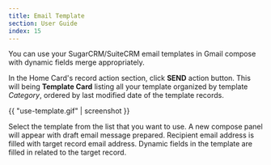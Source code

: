 ```yaml
---
title: Email Template
section: User Guide
index: 15
---
```


You can use your SugarCRM/SuiteCRM email templates in Gmail compose with dynamic fields merge appropriately. 

In the Home Card's record action section, click **SEND** action button. This will being **Template Card** listing all your template organized by template *Category*, ordered by last modified date of the template records. 


{{ "use-template.gif" | screenshot }}

Select the template from the list that you want to use. A new compose panel will appear with draft email message prepared. Recipient email address is filled with target record email address. Dynamic fields in the template are filled in related to the target record. 
